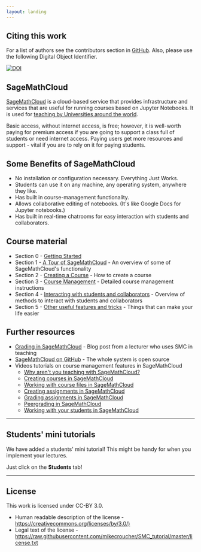 ```yaml
---
layout: landing
---
```


## Citing this work

For a list of authors see the contributors section in [GitHub](https://github.com/mikecroucher/SMC_tutorial/graphs/contributors). Also, please use the following Digital Object Identifier.

[![DOI](https://zenodo.org/badge/23386/mikecroucher/SMC_tutorial.svg)](https://zenodo.org/badge/latestdoi/23386/mikecroucher/SMC_tutorial)

## SageMathCloud

[SageMathCloud](https://cloud.sagemath.com/) is a cloud-based service that provides infrastructure and services that are useful for running courses based on Jupyter Notebooks.
It is used for [teaching by Universities around the world](https://github.com/sagemathinc/smc/wiki/Teaching).

Basic access, without internet access, is free; however, it is well-worth paying for premium access if you are going to support a class full of students or need internet access.
Paying users get more resources and support - vital if you are to rely on it for paying students.

## Some Benefits of SageMathCloud

* No installation or configuration necessary. Everything Just Works.
* Students can use it on any machine, any operating system, anywhere they like.
* Has built in course-management functionality.
* Allows collaborative editing of notebooks. (It's like Google Docs for Jupyter notebooks.)
* Has built in real-time chatrooms for easy interaction with students and collaborators.

## Course material

* Section 0 - [Getting Started](./getting_started/getting_started.html)
* Section 1 - [A Tour of SageMathCloud](./functionality/functionality.html) - An overview of some of SageMathCloud's functionality
* Section 2 - [Creating a Course](./creating_a_course/creating_course.html) - How to create a course
* Section 3 - [Course Management](./course_management/course_management.html) - Detailed course management instructions
* Section 4 - [Interacting with students and collaborators](./interactions/interactions.html) - Overview of methods to interact with students and collaborators
* Section 5 - [Other useful features and tricks](./tips_and_tricks/tips_and_tricks.html) - Things that can make your life easier

## Further resources

* [Grading in SageMathCloud](http://www.beezers.org/blog/bb/2015/09/grading-in-sagemathcloud/) - Blog post from a lecturer who uses SMC in teaching
* [SageMathCloud on GitHub](https://github.com/sagemathinc/smc) - The whole system is open source
* Videos tutorials on course management features in SageMathCloud
    * [Why aren't you teaching with SageMathCloud?](https://youtu.be/cq_HEzBMWNA)
    * [Creating courses in SageMathCloud](https://youtu.be/K2swc6NhpGg)
    * [Working with course files in SageMathCloud](https://youtu.be/bt-AhVlAf-U)
    * [Creating assignments in SageMathCloud](https://youtu.be/NqQ0y7o0XUU)
    * [Grading assignments in SageMathCloud](https://youtu.be/y_GX9XWTZfQ)
    * [Peergrading in SageMathCloud](https://youtu.be/8MagMw-ol5M)
    * [Working with your students in SageMathCloud](https://youtu.be/4c9RmoLRSWE)

---

## Students' mini tutorials
We have added a students' mini tutorial! This might be handy for when you implement your lectures.

Just click on the **Students** tab!

---
## License

This work is licensed under CC-BY 3.0.


* Human readable description of the license - <https://creativecommons.org/licenses/by/3.0/)>
* Legal text of the license - <https://raw.githubusercontent.com/mikecroucher/SMC_tutorial/master/license.txt>
